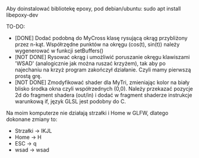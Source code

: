 Aby doinstalować bibliotekę epoxy, pod debian/ubuntu:
      sudo apt install libepoxy-dev

TO-DO:
- [DONE] Dodać podobną do MyCross klasę rysującą okrąg przybliżony przez n-kąt. Współrzędne punktów na okręgu (cos(t), sin(t)) należy wygenerować w funkcji setBuffers()
- [NOT DONE] Rysować okrąg i umożliwić poruszanie okręgu klawiszami 'WSAD' (analogicznie jak można ruszać krzyżem), tak aby po najechaniu na krzyż program zakończył działanie. Czyli mamy pierwszą prostą grę.   
- [NOT DONE] Zmodyfikować shader dla MyTri, zmieniając kolor na biały blisko środka okna czyli  współrzednych (0,0).  Należy przekazać pozycje 2d do fragment shadera (out/in) i dodać w fragment shaderze instrukcje warunkową if, język GLSL jest podobny do C.

Na moim komputerze nie działają strzałki i Home w GLFW, dlatego dokonane zmiany to:
- Strzałki -> IKJL
- Home -> H
- ESC -> q
- wsad -> wsad